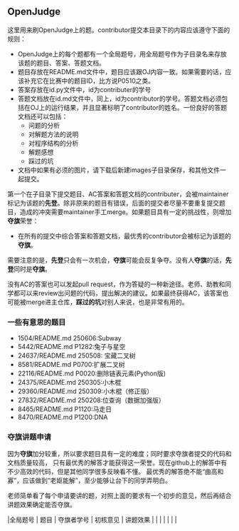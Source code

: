 ## OpenJudge

这里用来刷OpenJudge上的题。contributor提交本目录下的内容应该遵守下面的规则：<br>
- OpenJudge上的每个题都有一个全局题号，用全局题号作为子目录名来存放该题的题目、答案、答题文档。
- 题目存放在README.md文件中，题目应该跟OJ内容一致。如果需要的话，应该补充它在比赛中的题目ID，比方说P0510之类。
- 答案存放在id.py文件中，id为contributer的学号
- 答题文档放在id.md文件中，同上，id为contributor的学号。答题文档必须包括在OJ上的运行结果，并且显著标明了contributor的姓名。一份良好的答题文档还可以包括：
	- 问题的分析
	- 对解题方法的说明
	- 对程序结构的分析
	- 解题感想
	- 踩过的坑
- 文档中如果有必须的图片，请下载后新建images子目录保存，和其他文件一起提交。

第一个在子目录下提交题目、AC答案和答题文档的contributer，会被maintainer标记为该题的**先登**。除非原来的题目有错误，后面的提交者尽量不要重复提交题目，造成的冲突需要maintainer手工merge。如果题目具有一定的挑战性，则增加**夺旗**荣誉：
- 在所有的提交中综合答案和答题文档，最优秀的contributor会被标记为该题的**夺旗**。

需要注意的是，**先登**只会有一次机会，**夺旗**可能会反复争夺。没有人**夺旗**的话，**先登**同时是**夺旗**。

没有AC的答案也可以发起pull request，作为答疑的一种新途径。老师、助教和同学都可以来review出问题的代码，提出解决的建议。如果最终获得AC，该答案也可能被merge进主仓库，**踩过的坑**对别人来说，也是非常有用的。

### 一些有意思的题目
- 1504/README.md       250606:Subway
- 5442/README.md       P1282:兔子与星空
- 24637/README.md      250508: 宝藏二叉树
- 8581/README.md       P0700:扩展二叉树
- 22116/README.md      P0020:删除链表元素(Python版)
- 24375/README.md      250305:小木棍
- 29360/README.md      250309:小木棍（修正版）
- 27832/README.md      250208:位查询（数据加强版）
- 8465/README.md       P1120:马走日
- 8470/README.md       P1200:DNA

### 夺旗讲题申请

因为**夺旗**加分较重，所以要求题目具有一定的难度；同时要求夺旗者提交的代码和文档质量较高，
只有最优秀的解答才能获得这一荣誉。现在github上的解答中有不少高效的代码，但是其他同学很多反映看不懂。
最优秀的解答绝不能“曲高和寡”，应该做到“老妪能解”，至少能够让台下的同学弄明白。

老师简单看了每个申请要讲的题，对照上面的要求有一个初步的意见，然后再结合讲题效果确定能否夺旗。

 |全局题号  |  题目             |   夺旗者学号   |  初核意见 |  讲题效果 |
 |          |                   |                |           |           |
